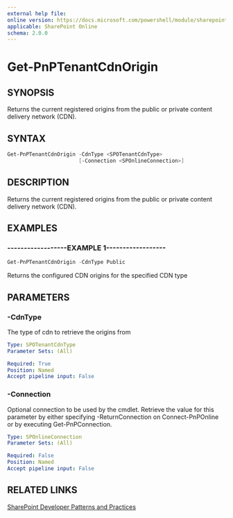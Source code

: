 ```yaml
---
external help file:
online version: https://docs.microsoft.com/powershell/module/sharepoint-pnp/get-pnptenantcdnorigin
applicable: SharePoint Online
schema: 2.0.0
---
```

# Get-PnPTenantCdnOrigin

## SYNOPSIS
Returns the current registered origins from the public or private content delivery network (CDN).

## SYNTAX 

```powershell
Get-PnPTenantCdnOrigin -CdnType <SPOTenantCdnType>
                       [-Connection <SPOnlineConnection>]
```

## DESCRIPTION
Returns the current registered origins from the public or private content delivery network (CDN).

## EXAMPLES

### ------------------EXAMPLE 1------------------
```powershell
Get-PnPTenantCdnOrigin -CdnType Public
```

Returns the configured CDN origins for the specified CDN type

## PARAMETERS

### -CdnType
The type of cdn to retrieve the origins from

```yaml
Type: SPOTenantCdnType
Parameter Sets: (All)

Required: True
Position: Named
Accept pipeline input: False
```

### -Connection
Optional connection to be used by the cmdlet. Retrieve the value for this parameter by either specifying -ReturnConnection on Connect-PnPOnline or by executing Get-PnPConnection.

```yaml
Type: SPOnlineConnection
Parameter Sets: (All)

Required: False
Position: Named
Accept pipeline input: False
```

## RELATED LINKS

[SharePoint Developer Patterns and Practices](https://aka.ms/sppnp)